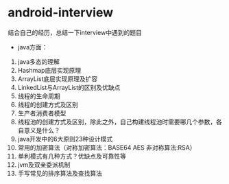 # android-interview
结合自己的经历，总结一下interview中遇到的题目
+ java方面：
1. java多态的理解
2. Hashmap底层实现原理
3. ArrayList底层实现原理及扩容
4. LinkedList与ArrayList的区别及优缺点
5. 线程的生命周期
6. 线程的创建方式及区别
7. 生产者消费者模型
8. 线程池的创建方式及区别，除此之外，自己构建线程池时需要哪几个参数，各自意义是什么？
9. java开发中的6大原则23种设计模式
10. 常用的加密算法（对称加密算法：BASE64 AES 非对称算法:RSA）
11. 单利模式有几种方式？优缺点及可靠性等
12. jvm及双亲委派机制
13. 手写常见的排序算法及查找算法

